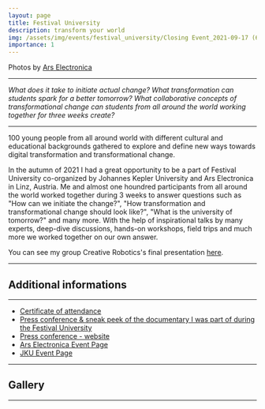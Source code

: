 ```yaml
---
layout: page
title: Festival University
description: transform your world
img: /assets/img/events/festival_university/Closing Event_2021-09-17 (62).jpg
importance: 1
---
```


Photos by <a href="https://www.flickr.com/photos/arselectronica/albums/72157719807599021">Ars Electronica</a>

***

*What does it take to initiate actual change? What transformation can students spark for a better tomorrow? What collaborative concepts of transformational change can students from all around the world working together for three weeks create?*

***

<div class="row">
    <div class="col-sm mt-3 mt-md-0">
        <img class="img-fluid rounded z-depth-1" src="{{ 'assets/img/events/festival_university/09-01.jpg' | relative_url }}" alt=""/>
    </div>
</div>
<div class="caption">
    100 young people from all around world with different cultural and educational backgrounds gathered to explore and define new ways towards digital transformation and transformational change.
</div>

In the autumn of 2021 I had a great opportunity to be a part of Festival University co-organized by Johannes Kepler University and Ars Electronica in Linz, Austria. Me and almost one houndred participants from all around the world worked together during 3 weeks to answer questions such as "How can we initiate the change?", "How transformation and transformational change should look like?", "What is the university of tomorrow?" and many more. With the help of inspirational talks by many experts, deep-dive discussions, hands-on workshops, field trips and much more we worked together on our own answer.

You can see my group Creative Robotics's final presentation [here][youtube].

[youtube]: https://youtu.be/1HlLePl8Btc?t=2263

***

Additional informations
-----------------------

***

* [Certificate of attendance][certificate]
* [Press conference & sneak peek of the documentary I was part of during the Festival University][yt_press]
* [Press conference - website][press]
* [Ars Electronica Event Page][ars_electronica]
* [JKU Event Page][jku]

[certificate]:../../assets/pdf/FestivalUniversityCertificate.pdf
[press]:https://www.jku.at/en/festival-university/media/detail/news/studierende-praesentieren-ihre-ideen-fuer-eine-universitaet-der-zukunft-im-rahmen-der-festival-university-von-jku-und-ars-electronica/
[jku]:https://www.jku.at/en/festival-university/
[ars_electronica]:https://ars.electronica.art/newdigitaldeal/en/the-festival-university/
[yt_press]:https://www.youtube.com/watch?v=T41E0XrhOTY


***

Gallery
-------

***

<div class="row justify-content-sm-center">
    <div class="col-sm-6 mt-3 mt-md-0">
        <img class="img-fluid rounded z-depth-1" src="{{ 'assets/img/events/festival_university/51442939531_990784d6ba_o.jpg' | relative_url }}" alt="" />
    </div>
    <div class="col-sm-6 mt-3 mt-md-0">
        <img class="img-fluid rounded z-depth-1" src="{{ 'assets/img/events/festival_university/51483002071_7d6dc87fd5_k.jpg' | relative_url }}" alt="" />
    </div>
    
</div>
<div class="caption">
</div>

<div class="row justify-content-sm-center">
    <div class="col-sm-6 mt-3 mt-md-0">
        <img class="img-fluid rounded z-depth-1" src="{{ 'assets/img/events/festival_university/51483001866_f7a9614c5a_k.jpg' | relative_url }}" alt="" />
    </div>
    <div class="col-sm-6 mt-3 mt-md-0">
        <img class="img-fluid rounded z-depth-1" src="{{ 'assets/img/events/festival_university/51483230013_0f8ab90392_k.jpg' | relative_url }}" alt="" />
    </div>
</div>
<div class="caption">
</div>

<div class="row justify-content-sm-center">
    <div class="col-sm-6 mt-3 mt-md-0">
        <img class="img-fluid rounded z-depth-1" src="{{ 'assets/img/events/festival_university/51483722119_6fe05fda42_k.jpg' | relative_url }}" alt="" />
    </div>
    <div class="col-sm-6 mt-3 mt-md-0">
        <img class="img-fluid rounded z-depth-1" src="{{ 'assets/img/events/festival_university/51483924385_39ce4b5dc8_o.jpg' | relative_url }}" alt="" />
    </div>
</div>
<div class="caption">
</div>


<div class="row justify-content-sm-center">
    <div class="col-sm-6 mt-3 mt-md-0">
        <img class="img-fluid rounded z-depth-1" src="{{ 'assets/img/events/festival_university/51483924505_41cb29937d_o.jpg' | relative_url }}" alt=""  />
    </div>
    <div class="col-sm-6 mt-3 mt-md-0">
        <img class="img-fluid rounded z-depth-1" src="{{ 'assets/img/events/festival_university/51541424442_e0749cf50d_o.jpg' | relative_url }}" alt="" />
    </div>
</div>
<div class="caption">
</div>

<div class="row justify-content-sm-center">
    <div class="col-sm-6 mt-3 mt-md-0">
        <img class="img-fluid rounded z-depth-1" src="{{ 'assets\img\events\festival_university\51541916336_ac69dc2568_o.jpg' | relative_url }}" alt="" />
    </div>
    <div class="col-sm-6 mt-3 mt-md-0">
        <img class="img-fluid rounded z-depth-1" src="{{ 'assets\img\events\festival_university\missinglinkz.jpg' | relative_url }}" alt="" />
    </div>
</div>
<div class="caption">
</div>

<div class="row justify-content-sm-center">
    <div class="col-sm-6 mt-3 mt-md-0">
        <img class="img-fluid rounded z-depth-1" src="{{ 'assets\img\events\festival_university\51542456633_686dfb7da1_o.jpg' | relative_url }}" alt="" />
    </div>
    <div class="col-sm-6 mt-3 mt-md-0">
        <img class="img-fluid rounded z-depth-1" src="{{ 'assets\img\events\festival_university\51542825030_9ec3c9e7a1_o.jpg' | relative_url }}" alt="" />
    </div>
</div>
<div class="caption">
</div>

<div class="row justify-content-sm-center">
    <div class="col-sm-6 mt-3 mt-md-0">
        <img class="img-fluid rounded z-depth-1" src="{{ 'assets\img\events\festival_university\Closing Event_2021-09-17 (23).jpg' | relative_url }}" alt="" />
    </div>
    <div class="col-sm-6 mt-3 mt-md-0">
        <img class="img-fluid rounded z-depth-1" src="{{ 'assets\img\events\festival_university\Closing Event_2021-09-17 (62).jpg' | relative_url }}" alt="" />
    </div>
</div>
<div class="caption">
</div>


<div class="row justify-content-sm-center">
    <div class="col-sm-6 mt-3 mt-md-0">
        <img class="img-fluid rounded z-depth-1" src="{{ 'assets\img\events\festival_university\Closing Event_2021-09-17 (200).jpg' | relative_url }}" alt="" />
    </div>
    <div class="col-sm-6 mt-3 mt-md-0">
        <img class="img-fluid rounded z-depth-1" src="{{ 'assets\img\events\festival_university\Closing Event_2021-09-17 (241).jpg' | relative_url }}" alt="" />
    </div>
</div>
<div class="caption">
</div>


<div class="row justify-content-sm-center">
    <div class="col-sm-6 mt-3 mt-md-0">
        <img class="img-fluid rounded z-depth-1" src="{{ 'assets\img\events\festival_university\Closing Event_2021-09-17 (253).jpg' | relative_url }}" alt="" />
    </div>
    <div class="col-sm-6 mt-3 mt-md-0">
        <img class="img-fluid rounded z-depth-1" src="{{ 'assets\img\events\festival_university\Closing Event_2021-09-17 (260).jpg' | relative_url }}" alt="" />
    </div>
</div>
<div class="caption">
</div>

<div class="row justify-content-sm-center">
    <div class="col-sm-6 mt-3 mt-md-0">
        <img class="img-fluid rounded z-depth-1" src="{{ 'assets\img\events\festival_university\Closing Event_2021-09-17 (264).jpg' | relative_url }}" alt="" />
    </div>
    <div class="col-sm-6 mt-3 mt-md-0">
        <img class="img-fluid rounded z-depth-1" src="{{ 'assets\img\events\festival_university\Closing Event_2021-09-17 (265).jpg' | relative_url }}" alt="" />
    </div>
</div>
<div class="caption">
</div>